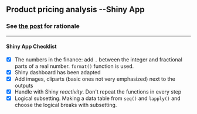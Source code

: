 ## Product pricing analysis --Shiny App

### See [the post](http://data.metinyazici.org/2017/11/product-pricing-analysis-shiny-app.html) for rationale

---

#### Shiny App Checklist
- [x] The numbers in the finance: add `.` between the integer and fractional parts of a real number. `format()` function is used.
- [x] Shiny dashboard has been adapted
- [x] Add images, cliparts (basic ones not very emphasized) next to the outputs
- [x] Handle with Shiny *reactivity*. Don't repeat the functions in every step
- [x] Logical subsetting. Making a data table from `seq()` and `lapply()` and choose the logical breaks with subsetting.
